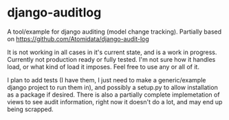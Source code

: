 django-auditlog
================

A tool/example for django auditing (model change tracking).
Partially based on https://github.com/Atomidata/django-audit-log

It is not working in all cases in it's current state, and is a work in progress.
Currently not production ready or fully tested. I'm not sure how it handles load, 
or what kind of load it imposes. Feel free to use any or all of it.

I plan to add tests (I have them, I just need to make a generic/example django project to run them in),
and possibly a setup.py to allow installation as a package if desired. 
There is also a partially complete implemetation of views to see audit information,
right now it doesn't do a lot, and may end up being scrapped.
